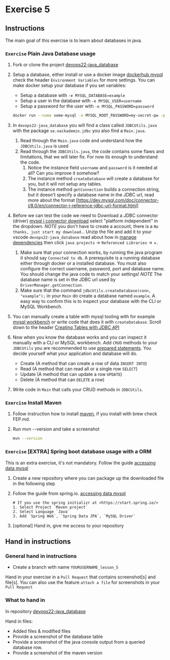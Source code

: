 # Exercise 5

## Instructions

The main goal of this exercise is to learn about databases in java.

### `Exercise` Plain Java Database usage

1. Fork or clone the project [devops22-java_database](https://github.com/fictive-reality/devops22-java_database)
2. Setup a database, either install or use a docker image [dockerhub mysql](https://hub.docker.com/_/mysql) check the header `Environment Variables` for more settings. You can make docker setup your database if you set variables:
   - Setup a database with `-e MYSQL_DATABASE=example`
   - Setup a user in the database with `-e MYSQL_USER=username`
   - Setup a password for the user with `-e MYSQL_PASSWORD=password`

   ```bash
   docker run --name some-mysql -e MYSQL_ROOT_PASSWORD=my-secret-pw -p 3306:3306 -d mysql
   ```

3. In `devops22-java_database` you will find a class called `JDBCUtils.java` with the package `se.nackademin.jdbc` you also find a `Main.java`.
   1. Read through the `Main.java` code and understand how the `JDBCUtils.java` is used
   2. Read through the `JDBCUtils.java`, the code contains some flaws and limitations, that we will later fix. For now its enough to understand the code.
      1. Notice the instance field `username` and `password` is it needed at all? Can you improve it somehow?
      2. The instance method `createDatabase` will create a database for you, but it will not setup any tables.
      3. The instance method `getConnection` builds a connection string, but it doesn't specify a database name in the JDBC url, read more about the format [https://dev.mysql.com/doc/connector-j/8.0/en/connector-j-reference-jdbc-url-format.html]
4. Before we can test the code we need to Download a JDBC connector (driver) [mysql j connector download](https://dev.mysql.com/downloads/connector/j/) select "platform independent" in the dropdown. *NOTE* you don't have to create a account, there is a `No thanks, just start my download.`. Unzip the file and add it to your vscode `devops22-java_database` read about how in [manage dependencies](https://code.visualstudio.com/docs/java/java-project#_manage-dependencies-for-unmanaged-folder) then click `java projects` -> `Referenced Libraries` -> +.
   1. Make sure that your connection works, by running the java program it should say `Connected to db`. A prerequisite is a running database either through docker or a installed database. You must also configure the correct username, password, port and database name. You should change the java code to match your settings! *NOTE* The database name is set in the JDBC url used by `DriverManager.getConnection`.
   2. Make sure that the command `jdbcUtils.createDatabase(conn, "example");` in your `Main` do create a database named `example`. A easy way to confirm this is to inspect your database with the CLI or MySQL Workbench.
5. You can manually create a table with mysql tooling with for example [mysql workbench](https://www.mysql.com/products/workbench/) or write code that does it with `createDatabase`. Scroll down to the header [Creating Tables with JDBC API](https://docs.oracle.com/javase/tutorial/jdbc/basics/tables.html#create)
6. Now when you know the database works and you can inspect it manually with a CLI or MySQL workbench. Add `CRUD` methods to your `JDBCUtils` you are recommended to use [prepared statements](https://docs.oracle.com/javase/tutorial/jdbc/basics/prepared.html#create_ps). You decide yourself what your application and database will do.
   - Create (A method that can create a row of data `INSERT INTO`)
   - Read (A method that can read all or a single row `SELECT`)
   - Update (A method that can update a row `UPDATE`)
   - Delete (A method that can `DELETE` a row)
7. Write code in `Main` that calls your CRUD methods in `JDBCUtils`.

### `Exercise` Install Maven

1. Follow instruction how to install [maven](https://maven.apache.org/), if you install with brew check FEP.md.

2. Run mvn --version and take a screenshot

    ```bash
    mvn --version
    ```

### `Exercise` [EXTRA] Spring boot database usage with a ORM

This is an extra exercise, it's not mandatory. Follow the guide [accessing data mysql](https://spring.io/guides/gs/accessing-data-mysql/)

1. Create a new repository where you can package up the downloaded file in the following step
2. Follow the guide from spring.io. [accessing data mysql](https://spring.io/guides/gs/accessing-data-mysql/)

    ```text
    # If you use the spring initializr at <https://start.spring.io/>
    1. Select Project `Maven project`
    2. Select Language `Java`
    3. Add `Spring Web`, `Spring Data JPA`, `MySQL Driver`
    ```

3. [optional] Hand in, give me access to your repository

## Hand in instructions

### General hand in instructions

- Create a branch with name `YOURUSERNAME_lesson_5`

Hand in your exercise in a `Pull Request` that contains screenshot[s] and file[s]. You can also use the feature `attach a file` for screenshots in your `Pull Request`

### What to hand in

In repository [devops22-java_database](https://github.com/fictive-reality/devops22-java_database)

Hand in files:

- Added files & modified files
- Provide a screenshot of the database table
- Provide a screenshot of the java console output from a queried database row.
- Provide a screenshot of the maven version
